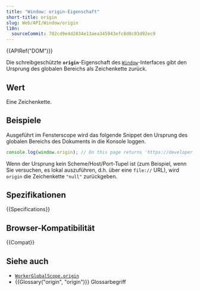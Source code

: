```yaml
---
title: "Window: origin-Eigenschaft"
short-title: origin
slug: Web/API/Window/origin
l10n:
  sourceCommit: 702cd9e4d2834e13aea345943efc8d0c03d92ec9
---
```


{{APIRef("DOM")}}

Die schreibgeschützte **`origin`**-Eigenschaft des [`Window`](/de/docs/Web/API/Window)-Interfaces gibt den Ursprung des globalen Bereichs als Zeichenkette zurück.

## Wert

Eine Zeichenkette.

## Beispiele

Ausgeführt im Fensterscope wird das folgende Snippet den Ursprung des globalen Bereichs des Dokuments in die Konsole loggen.

```js
console.log(window.origin); // On this page returns 'https://developer.mozilla.org'
```

Wenn der Ursprung kein Scheme/Host/Port-Tupel ist (zum Beispiel, wenn Sie versuchen, es lokal auszuführen, d.h. über eine `file://` URL), wird `origin` die Zeichenkette `"null"` zurückgeben.

## Spezifikationen

{{Specifications}}

## Browser-Kompatibilität

{{Compat}}

## Siehe auch

- [`WorkerGlobalScope.origin`](/de/docs/Web/API/WorkerGlobalScope/origin)
- {{Glossary("origin", "origin")}} Glossarbegriff
